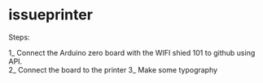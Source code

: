 # issueprinter

Steps:

1_  Connect the Arduino zero board with the WIFI shied 101 to github using API. <br/>
2_  Connect the board to the printer
3_  Make some typography 
